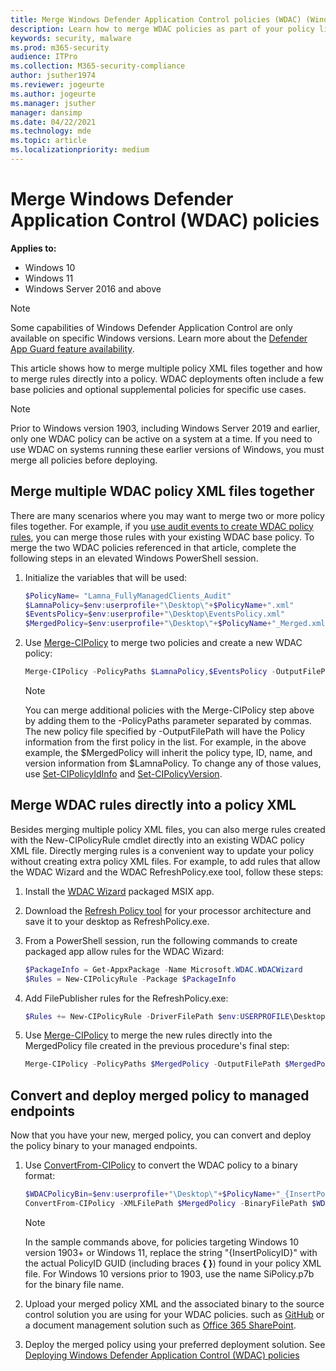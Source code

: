 ```yaml
---
title: Merge Windows Defender Application Control policies (WDAC) (Windows)
description: Learn how to merge WDAC policies as part of your policy lifecycle management. 
keywords: security, malware
ms.prod: m365-security
audience: ITPro
ms.collection: M365-security-compliance
author: jsuther1974
ms.reviewer: jogeurte
ms.author: jogeurte
ms.manager: jsuther
manager: dansimp
ms.date: 04/22/2021
ms.technology: mde
ms.topic: article
ms.localizationpriority: medium
---
```


# Merge Windows Defender Application Control (WDAC) policies

**Applies to:**

-   Windows 10
-   Windows 11
-   Windows Server 2016 and above

>[!NOTE]
>Some capabilities of Windows Defender Application Control are only available on specific Windows versions. Learn more about the [Defender App Guard feature availability](feature-availability.md).

This article shows how to merge multiple policy XML files together and how to merge rules directly into a policy. WDAC deployments often include a few base policies and optional supplemental policies for specific use cases.

> [!NOTE]
> Prior to Windows version 1903, including Windows Server 2019 and earlier, only one WDAC policy can be active on a system at a time. If you need to use WDAC on systems running these earlier versions of Windows, you must merge all policies before deploying.

## Merge multiple WDAC policy XML files together

There are many scenarios where you may want to merge two or more policy files together. For example, if you [use audit events to create WDAC policy rules](audit-windows-defender-application-control-policies.md), you can merge those rules with your existing WDAC base policy. To merge the two WDAC policies referenced in that article, complete the following steps in an elevated Windows PowerShell session.

1. Initialize the variables that will be used:

   ```powershell
   $PolicyName= "Lamna_FullyManagedClients_Audit"
   $LamnaPolicy=$env:userprofile+"\Desktop\"+$PolicyName+".xml"
   $EventsPolicy=$env:userprofile+"\Desktop\EventsPolicy.xml"
   $MergedPolicy=$env:userprofile+"\Desktop\"+$PolicyName+"_Merged.xml"
   ```

2. Use [Merge-CIPolicy](/powershell/module/configci/merge-cipolicy) to merge two policies and create a new WDAC policy:

   ```powershell
   Merge-CIPolicy -PolicyPaths $LamnaPolicy,$EventsPolicy -OutputFilePath $MergedPolicy
   ```

   > [!NOTE]
   > You can merge additional policies with the Merge-CIPolicy step above by adding them to the -PolicyPaths parameter separated by commas. The new policy file specified by -OutputFilePath will have the Policy information from the first policy in the list. For example, in the above example, the $MergedPolicy will inherit the policy type, ID, name, and version information from $LamnaPolicy. To change any of those values, use [Set-CIPolicyIdInfo](/powershell/module/configci/set-cipolicyidinfo) and [Set-CIPolicyVersion](/powershell/module/configci/set-cipolicyversion).

## Merge WDAC rules directly into a policy XML

Besides merging multiple policy XML files, you can also merge rules created with the New-CIPolicyRule cmdlet directly into an existing WDAC policy XML file. Directly merging rules is a convenient way to update your policy without creating extra policy XML files. For example, to add rules that allow the WDAC Wizard and the WDAC RefreshPolicy.exe tool, follow these steps:

1. Install the [WDAC Wizard](wdac-wizard.md) packaged MSIX app.
2. Download the [Refresh Policy tool](https://aka.ms/refreshpolicy) for your processor architecture and save it to your desktop as RefreshPolicy.exe.
3. From a PowerShell session, run the following commands to create packaged app allow rules for the WDAC Wizard:

   ```powershell
   $PackageInfo = Get-AppxPackage -Name Microsoft.WDAC.WDACWizard
   $Rules = New-CIPolicyRule -Package $PackageInfo
   ```

4. Add FilePublisher rules for the RefreshPolicy.exe:

   ```powershell
   $Rules += New-CIPolicyRule -DriverFilePath $env:USERPROFILE\Desktop\RefreshPolicy.exe -Level FilePublisher
   ```

5. Use [Merge-CIPolicy](/powershell/module/configci/merge-cipolicy) to merge the new rules directly into the MergedPolicy file created in the previous procedure's final step:

   ```powershell
   Merge-CIPolicy -PolicyPaths $MergedPolicy -OutputFilePath $MergedPolicy -Rules $Rules
   ```

## Convert and deploy merged policy to managed endpoints

Now that you have your new, merged policy, you can convert and deploy the policy binary to your managed endpoints.

1. Use [ConvertFrom-CIPolicy](/powershell/module/configci/convertfrom-cipolicy) to convert the WDAC policy to a binary format:

   ```powershell
   $WDACPolicyBin=$env:userprofile+"\Desktop\"+$PolicyName+"_{InsertPolicyID}.bin"
   ConvertFrom-CIPolicy -XMLFilePath $MergedPolicy -BinaryFilePath $WDACPolicyBin
   ```

   > [!NOTE]
   > In the sample commands above, for policies targeting Windows 10 version 1903+ or Windows 11, replace the string "{InsertPolicyID}" with the actual PolicyID GUID (including braces **{ }**) found in your policy XML file. For Windows 10 versions prior to 1903, use the name SiPolicy.p7b for the binary file name.

2. Upload your merged policy XML and the associated binary to the source control solution you are using for your WDAC policies. such as [GitHub](https://github.com/) or a document management solution such as [Office 365 SharePoint](https://products.office.com/sharepoint/collaboration).

3. Deploy the merged policy using your preferred deployment solution. See [Deploying Windows Defender Application Control (WDAC) policies](windows-defender-application-control-deployment-guide.md)

